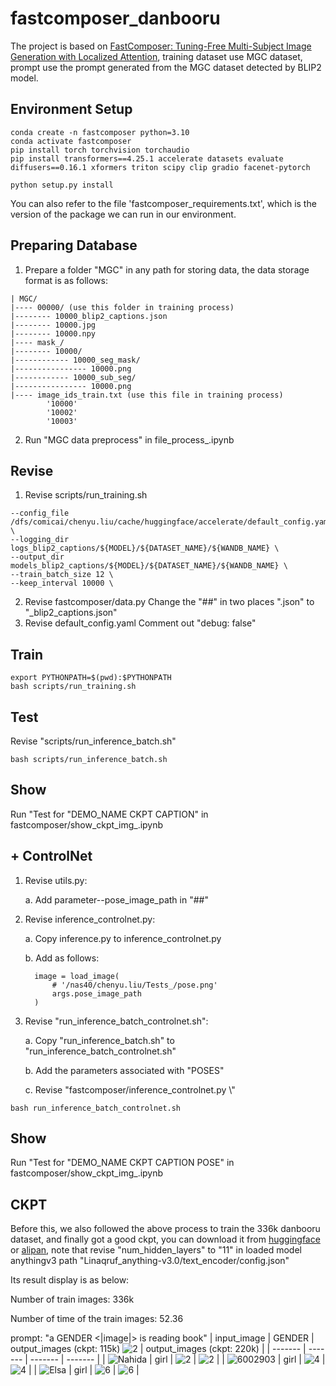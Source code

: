 # fastcomposer_danbooru
The project is based on [FastComposer: Tuning-Free Multi-Subject Image Generation with Localized Attention](https://github.com/mit-han-lab/fastcomposer), training dataset use MGC dataset, prompt use the prompt generated from the MGC dataset detected by BLIP2 model.

## Environment Setup
```
conda create -n fastcomposer python=3.10
conda activate fastcomposer
pip install torch torchvision torchaudio
pip install transformers==4.25.1 accelerate datasets evaluate diffusers==0.16.1 xformers triton scipy clip gradio facenet-pytorch

python setup.py install
```
You can also refer to the file 'fastcomposer_requirements.txt', which is the version of the package we can run in our environment.

## Preparing Database
1. Prepare a folder "MGC" in any path for storing data, the data storage format is as follows:
```
| MGC/
|---- 00000/ (use this folder in training process)
|-------- 10000_blip2_captions.json
|-------- 10000.jpg
|-------- 10000.npy
|---- mask_/
|-------- 10000/
|------------ 10000_seg_mask/
|---------------- 10000.png
|------------ 10000_sub_seg/
|---------------- 10000.png
|---- image_ids_train.txt (use this file in training process)
        '10000'
        '10002'
        '10003'
```
2. Run "MGC data preprocess" in file_process_.ipynb

## Revise
1. Revise scripts/run_training.sh
```
--config_file /dfs/comicai/chenyu.liu/cache/huggingface/accelerate/default_config.yaml \
--logging_dir logs_blip2_captions/${MODEL}/${DATASET_NAME}/${WANDB_NAME} \
--output_dir models_blip2_captions/${MODEL}/${DATASET_NAME}/${WANDB_NAME} \
--train_batch_size 12 \
--keep_interval 10000 \
```
2. Revise fastcomposer/data.py
Change the "##" in two places ".json" to "_blip2_captions.json"
3. Revise default_config.yaml
Comment out "debug: false"

## Train
```
export PYTHONPATH=$(pwd):$PYTHONPATH
bash scripts/run_training.sh
```

## Test
Revise "scripts/run_inference_batch.sh"
```
bash scripts/run_inference_batch.sh
```

## Show
Run "Test for "DEMO_NAME CKPT CAPTION" in fastcomposer/show_ckpt_img_.ipynb

## + ControlNet
1. Revise utils.py: 

    a. Add parameter--pose_image_path in "##"

2. Revise inference_controlnet.py: 

    a. Copy inference.py to inference_controlnet.py

    b. Add as follows:
    ```
      image = load_image(
          # '/nas40/chenyu.liu/Tests_/pose.png'
          args.pose_image_path
      )
    ```
3. Revise "run_inference_batch_controlnet.sh":

    a. Copy "run_inference_batch.sh" to "run_inference_batch_controlnet.sh"

    b. Add the parameters associated with "POSES"

    c. Revise "fastcomposer/inference_controlnet.py \\"
```
bash run_inference_batch_controlnet.sh
```

## Show
Run "Test for "DEMO_NAME CKPT CAPTION POSE" in fastcomposer/show_ckpt_img_.ipynb

## CKPT
Before this, we also followed the above process to train the 336k danbooru dataset, and finally got a good ckpt, you can download it from [huggingface](https://huggingface.co/RobertLau/fastcomposer_danbooru) or [alipan](https://www.alipan.com/s/dtxdo84in49), note that revise "num_hidden_layers" to "11" in loaded model anythingv3 path "Linaqruf_anything-v3.0/text_encoder/config.json"

Its result display is as below:

Number of train images: 336k

Number of time of the train images: 52.36

prompt: "a GENDER <|image|> is reading book"
| input_image | GENDER | output_images (ckpt: 115k) ![2](pose/pose_512_768/001_stand/pose.png)  | output_images (ckpt: 220k) | 
| ------- | ------- | ------- |  ------- | 
| ![Nahida](data/Nahida/Nahida/0.png)      | girl | ![2](figures/result_images/Nahida_controlnet_pose_stand.png)   | ![2](figures/result_images/0_result_image.png)    | 
| ![6002903](data/6002903/6002903/0.png)   | girl | ![4](figures/result_images/6002903_controlnet_pose_stand.png)   | ![4](figures/result_images/1_result_image.png)   |
| ![Elsa](data/Elsa/Elsa/0.png)            | girl | ![6](figures/result_images/Elsa_controlnet_pose_stand.png)   | ![6](figures/result_images/2_result_image.png)      |

